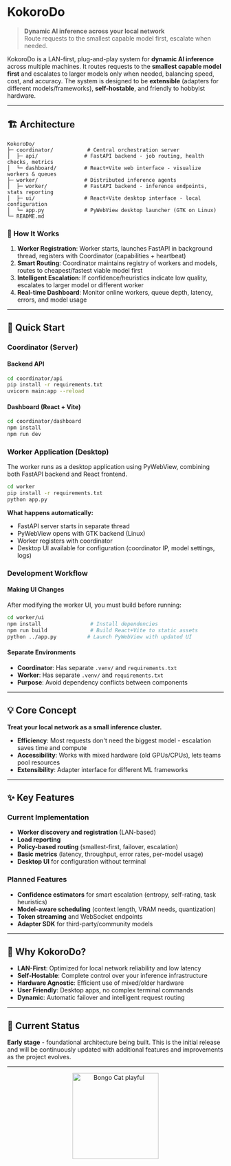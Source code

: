 # KokoroDo

> **Dynamic AI inference across your local network**  
> Route requests to the smallest capable model first, escalate when needed.

KokoroDo is a LAN-first, plug-and-play system for **dynamic AI inference** across multiple machines. It routes requests to the **smallest capable model first** and escalates to larger models only when needed, balancing speed, cost, and accuracy. The system is designed to be **extensible** (adapters for different models/frameworks), **self-hostable**, and friendly to hobbyist hardware.

---

## 🏗️ Architecture

```
KokoroDo/
├─ coordinator/           # Central orchestration server
│  ├─ api/               # FastAPI backend - job routing, health checks, metrics
│  └─ dashboard/         # React+Vite web interface - visualize workers & queues
├─ worker/               # Distributed inference agents  
│  ├─ worker/            # FastAPI backend - inference endpoints, stats reporting
│  ├─ ui/                # React+Vite desktop interface - local configuration
│  └─ app.py             # PyWebView desktop launcher (GTK on Linux)
└─ README.md
```

### 🎯 How It Works

1. **Worker Registration**: Worker starts, launches FastAPI in background thread, registers with Coordinator (capabilities + heartbeat)
2. **Smart Routing**: Coordinator maintains registry of workers and models, routes to cheapest/fastest viable model first
3. **Intelligent Escalation**: If confidence/heuristics indicate low quality, escalates to larger model or different worker
4. **Real-time Dashboard**: Monitor online workers, queue depth, latency, errors, and model usage

---

## 🚀 Quick Start

### Coordinator (Server)

#### Backend API
```bash
cd coordinator/api
pip install -r requirements.txt
uvicorn main:app --reload
```

#### Dashboard (React + Vite)
```bash
cd coordinator/dashboard
npm install
npm run dev
```

### Worker Application (Desktop)

The worker runs as a desktop application using PyWebView, combining both FastAPI backend and React frontend.

```bash
cd worker
pip install -r requirements.txt
python app.py
```

**What happens automatically:**
- FastAPI server starts in separate thread
- PyWebView opens with GTK backend (Linux)
- Worker registers with coordinator
- Desktop UI available for configuration (coordinator IP, model settings, logs)

### Development Workflow

#### Making UI Changes
After modifying the worker UI, you must build before running:
```bash
cd worker/ui
npm install                # Install dependencies
npm run build              # Build React+Vite to static assets
python ../app.py          # Launch PyWebView with updated UI
```

#### Separate Environments
- **Coordinator**: Has separate `.venv/` and `requirements.txt`
- **Worker**: Has separate `.venv/` and `requirements.txt`
- **Purpose**: Avoid dependency conflicts between components

---

## 💡 Core Concept

**Treat your local network as a small inference cluster.**

- **Efficiency**: Most requests don't need the biggest model - escalation saves time and compute
- **Accessibility**: Works with mixed hardware (old GPUs/CPUs), lets teams pool resources
- **Extensibility**: Adapter interface for different ML frameworks

---

## ✨ Key Features

### Current Implementation
- **Worker discovery and registration** (LAN-based)
- **Load reporting**
- **Policy-based routing** (smallest-first, failover, escalation)
- **Basic metrics** (latency, throughput, error rates, per-model usage)
- **Desktop UI** for configuration without terminal

### Planned Features
- **Confidence estimators** for smart escalation (entropy, self-rating, task heuristics)
- **Model-aware scheduling** (context length, VRAM needs, quantization)
- **Token streaming** and WebSocket endpoints
- **Adapter SDK** for third-party/community models

---

## 🎯 Why KokoroDo?

- **LAN-First**: Optimized for local network reliability and low latency
- **Self-Hostable**: Complete control over your inference infrastructure  
- **Hardware Agnostic**: Efficient use of mixed/older hardware
- **User Friendly**: Desktop apps, no complex terminal commands
- **Dynamic**: Automatic failover and intelligent request routing

---

## 📍 Current Status

**Early stage** - foundational architecture being built. This is the initial release and will be continuously updated with additional features and improvements as the project evolves.

---

<div align="center">
  <img src="https://media3.giphy.com/media/v1.Y2lkPTc5MGI3NjExMXhiZHA0c2NweDgzMzRyaTgxdDJreWhsODBoeXR1eWIydzNpM29iayZlcD12MV9pbnRlcm5hbF9naWZfYnlfaWQmY3Q9Zw/sthmCnCpfr8M8jtTQy/giphy.gif" width="200" alt="Bongo Cat playful"/>
</div>
